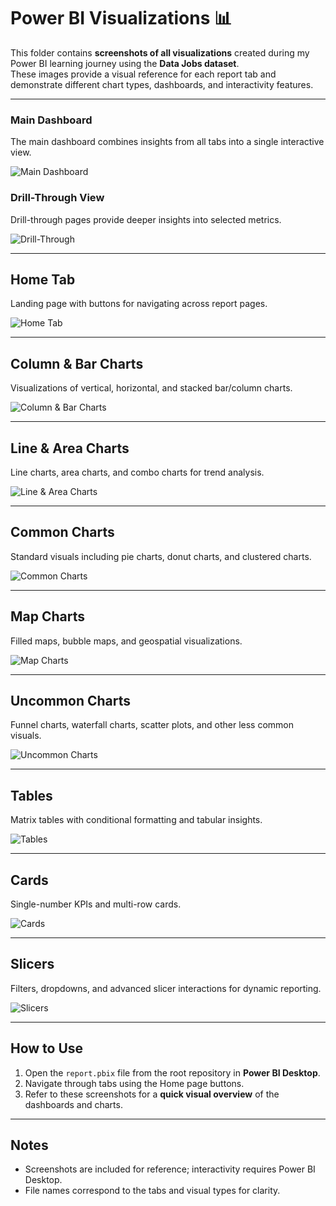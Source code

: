 # Power BI Visualizations 📊

This folder contains **screenshots of all visualizations** created during my Power BI learning journey using the **Data Jobs dataset**.  
These images provide a visual reference for each report tab and demonstrate different chart types, dashboards, and interactivity features.

---

### Main Dashboard

The main dashboard combines insights from all tabs into a single interactive view.

![Main Dashboard](../visualisations_screenshots/main_dashboard.png)


### Drill-Through View
Drill-through pages provide deeper insights into selected metrics.

![Drill-Through](../visualisations_screenshots/dashboard_drill_through.png)

---

## Home Tab
Landing page with buttons for navigating across report pages.

![Home Tab](../visualisations_screenshots/home_page.png)

---

## Column & Bar Charts
Visualizations of vertical, horizontal, and stacked bar/column charts.

![Column & Bar Charts](../visualisations_screenshots/column_bar_charts.png)

---

## Line & Area Charts
Line charts, area charts, and combo charts for trend analysis.

![Line & Area Charts](../visualisations_screenshots/line_area_charts.png)

---

## Common Charts
Standard visuals including pie charts, donut charts, and clustered charts.

![Common Charts](../visualisations_screenshots/common_charts.png)

---

## Map Charts
Filled maps, bubble maps, and geospatial visualizations.

![Map Charts](../visualisations_screenshots/map_charts.png)

---

## Uncommon Charts
Funnel charts, waterfall charts, scatter plots, and other less common visuals.

![Uncommon Charts](../visualisations_screenshots/uncommon_charts.png)

---

## Tables
Matrix tables with conditional formatting and tabular insights.

![Tables](../visualisations_screenshots/tables.png)

---

## Cards
Single-number KPIs and multi-row cards.

![Cards](../visualisations_screenshots/cards.png)

---

## Slicers
Filters, dropdowns, and advanced slicer interactions for dynamic reporting.

![Slicers](../visualisations_screenshots/slicers.png)

---

## How to Use
1. Open the `report.pbix` file from the root repository in **Power BI Desktop**.  
2. Navigate through tabs using the Home page buttons.  
3. Refer to these screenshots for a **quick visual overview** of the dashboards and charts.  

---

## Notes
- Screenshots are included for reference; interactivity requires Power BI Desktop.  
- File names correspond to the tabs and visual types for clarity.  
